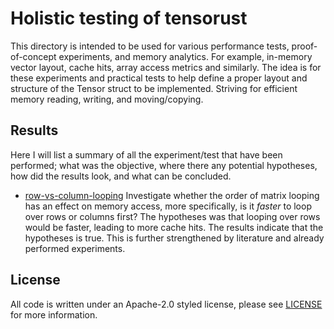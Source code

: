 # Holistic testing of tensorust
This directory is intended to be used for various performance tests, proof-of-concept
experiments, and memory analytics. For example, in-memory vector layout, cache hits,
array access metrics and similarly. The idea is for these experiments and practical
tests to help define a proper layout and structure of the Tensor struct to be
implemented. Striving for efficient memory reading, writing, and moving/copying.

## Results
Here I will list a summary of all the experiment/test that have been performed; what
was the objective, where there any potential hypotheses, how did the results look, and
what can be concluded.

- [row-vs-column-looping](https://github.com/willeagren/tensorust/tree/development/structure/tests/row-vs-column-looping)
  Investigate whether the order of matrix looping has an
  effect on memory access, more specifically, is it *faster* to loop over rows or
  columns first? The hypotheses was that looping over rows would be faster, leading to
  more cache hits. The results indicate that the hypotheses is true. This is further
  strengthened by literature and already performed experiments.

## License
All code is written under an Apache-2.0 styled license, please see
[LICENSE](https://github.com/willeagren/tensorust/blob/main/LICENSE)
for more information.
